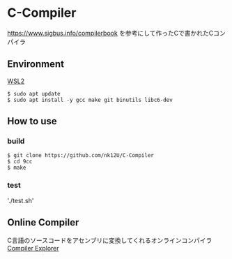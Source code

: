 # C-Compiler
https://www.sigbus.info/compilerbook を参考にして作ったCで書かれたCコンパイラ  

## Environment

[WSL2](https://learn.microsoft.com/ja-jp/windows/wsl/install)  
```
$ sudo apt update
$ sudo apt install -y gcc make git binutils libc6-dev
```

## How to use

### build
```
$ git clone https://github.com/nk12U/C-Compiler  
$ cd 9cc  
$ make
```

### test

'./test.sh'

## Online Compiler

C言語のソースコードをアセンブリに変換してくれるオンラインコンパイラ  
[Compiler Explorer](https://godbolt.org/)

